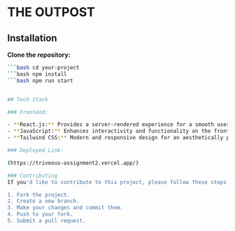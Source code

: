 # THE OUTPOST

## Installation

 **Clone the repository:**

   
   ```bash git clone https://github.com/chandra827/Triveous_assignment2.git
   ```bash cd your-project
   ```bash npm install
   ```bash npm run start
   

## Tech Stack

### Frontend:

- **React.js:** Provides a server-rendered experience for a smooth user interface.
- **JavaScript:** Enhances interactivity and functionality on the frontend.
- **Tailwind CSS:** Modern and responsive design for an aesthetically pleasing layout.

### Deployed Link:

(https://triveous-assignment2.vercel.app/)

### Contributing
If you'd like to contribute to this project, please follow these steps:

1. Fork the project.
2. Create a new branch.
3. Make your changes and commit them.
4. Push to your fork.
5. Submit a pull request.


